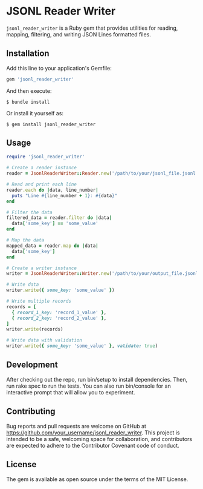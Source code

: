 # JSONL Reader Writer

`jsonl_reader_writer` is a Ruby gem that provides utilities for reading, mapping, filtering, and writing JSON Lines formatted files.

## Installation

Add this line to your application's Gemfile:

```ruby
gem 'jsonl_reader_writer'
```
And then execute:
```
$ bundle install
```

Or install it yourself as:
```
$ gem install jsonl_reader_writer
```

## Usage
```ruby
require 'jsonl_reader_writer'

# Create a reader instance
reader = JsonlReaderWriter::Reader.new('/path/to/your/jsonl_file.jsonl')

# Read and print each line
reader.each do |data, line_number|
  puts "Line #{line_number + 1}: #{data}"
end

# Filter the data
filtered_data = reader.filter do |data|
  data['some_key'] == 'some_value'
end

# Map the data
mapped_data = reader.map do |data|
  data['some_key']
end

# Create a writer instance
writer = JsonlReaderWriter::Writer.new('/path/to/your/output_file.jsonl')

# Write data
writer.write({ some_key: 'some_value' })

# Write multiple records
records = [
  { record_1_key: 'record_1_value' },
  { record_2_key: 'record_2_value' },
]
writer.write(records)

# Write data with validation
writer.write({ some_key: 'some_value' }, validate: true)

```

## Development
After checking out the repo, run bin/setup to install dependencies. Then, run rake spec to run the tests. You can also run bin/console for an interactive prompt that will allow you to experiment.

## Contributing
Bug reports and pull requests are welcome on GitHub at https://github.com/your_username/jsonl_reader_writer. This project is intended to be a safe, welcoming space for collaboration, and contributors are expected to adhere to the Contributor Covenant code of conduct.

## License
The gem is available as open source under the terms of the MIT License.